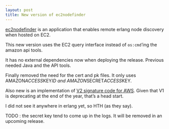 ```yaml
---
layout: post
title: New version of ec2nodefinder
---
```

<p><a href="http://github.com/cstar/ec2nodefinder/tree/master">ec2nodefinder</a> is an application that enables remote erlang node discovery when hosted on EC2.</p>

<p>This new version uses the EC2 query interface instead of <code>os:cmd</code>&#8217;ing the amazon api tools.</p>

<p>It has no external dependencies now when deploying the release. Previous needed Java and the API tools.</p>

<p>Finally removed the need for the cert and pk files. It only uses AMAZON<em>ACCESS</em>KEY<em>ID and AMAZON</em>SECRET<em>ACCESS</em>KEY.</p>

<p>Also new is an implementation of <a href="http://github.com/cstar/ec2nodefinder/blob/935c4451f95090de1bae565f6f9f56344de3cf7c/lib/ec2nodefinder/src/awssign.erl">V2 signature code for AWS</a>.
Given that V1 is deprecating at the end of the year, that&#8217;s a head start.</p>

<p>I did not see it anywhere in erlang yet, so HTH (as they say).</p>

<p>TODO : the secret key tend to come up in the logs. It will be removed in an upcoming release.</p>      
